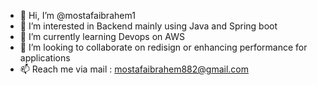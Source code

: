 - 👋 Hi, I’m @mostafaibrahem1
- 👀 I’m interested in Backend mainly using Java and Spring boot 
- 🌱 I’m currently learning Devops on AWS
- 💞️ I’m looking to collaborate on redisign or enhancing performance for applications 
- 📫 Reach me via mail : mostafaibrahem882@gmail.com

<!---
mostafaibrahem1/mostafaibrahem1 is a ✨ special ✨ repository because its `README.md` (this file) appears on your GitHub profile.
You can click the Preview link to take a look at your changes.
--->
